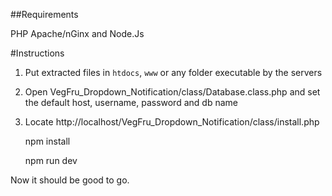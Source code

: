 ##Requirements

PHP
Apache/nGinx and Node.Js

#Instructions

1. Put extracted files in `htdocs`, `www` or any folder executable by the servers
2. Open VegFru_Dropdown_Notification/class/Database.class.php and set the default host, username, password and db name
4. Locate http://localhost/VegFru_Dropdown_Notification/class/install.php

    npm install

    npm run dev

Now it should be good to go.